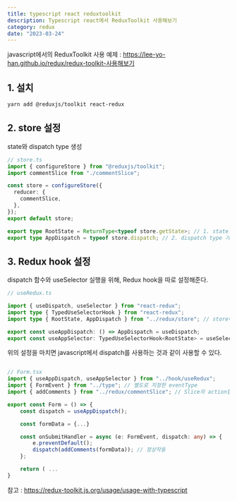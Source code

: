 ```yaml
---
title: typescript react reduxtoolkit
description: Typescript react에서 ReduxToolkit 사용해보기
category: redux
date: "2023-03-24"
---
```


javascript에서의 ReduxToolkit 사용 예제 : https://lee-yo-han.github.io/redux/redux-toolkit-사용해보기

## 1. 설치

```bash
yarn add @reduxjs/toolkit react-redux
```

## 2. store 설정

state와 dispatch type 생성

```typescript
// store.ts
import { configureStore } from "@reduxjs/toolkit";
import commentSlice from "./commentSlice";

const store = configureStore({
  reducer: {
    commentSlice,
  },
});
export default store;

export type RootState = ReturnType<typeof store.getState>; // 1. state type 가져오기
export type AppDispatch = typeof store.dispatch; // 2. dispatch type 가져오기
```

## 3. Redux hook 설정

dispatch 함수와 useSelector 실행을 위해, Redux hook을 따로 설정해준다.

```typescript
// useRedux.ts

import { useDispatch, useSelector } from "react-redux";
import type { TypedUseSelectorHook } from "react-redux";
import type { RootState, AppDispatch } from "../redux/store"; // store에서 미리 설정해준 state와 dispatch type

export const useAppDispatch: () => AppDispatch = useDispatch;
export const useAppSelector: TypedUseSelectorHook<RootState> = useSelector;
```

위의 설정을 마치면 javascript에서 dispatch를 사용하는 것과 같이 사용할 수 있다.

```typescript

// Form.tsx
import { useAppDispatch, useAppSelector } from "../hook/useRedux";
import { FormEvent } from "../type"; // 별도로 지정한 eventType
import { addComments } from "../redux/commentSlice"; // Slice의 action함수

export const Form = () => {
	const dispatch = useAppDispatch();

    const formData = {...}

    const onSubmitHandler = async (e: FormEvent, dispatch: any) => {
        e.preventDefault();
        dispatch(addComments(formData)); // 정상작동
    };

    return ( ...
}

```

참고 : https://redux-toolkit.js.org/usage/usage-with-typescript
